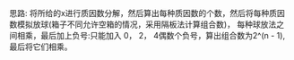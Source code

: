 思路:
将所给的x进行质因数分解，然后算出每种质因数的个数，然后将每种质因数模拟放球(箱子不同允许空箱的情况，采用隔板法计算组合数)，
每种球放法之间相乘，最后加上负号:只能加入 0， 2， 4偶数个负号，算出组合数为2^(n - 1),最后将它们相乘。

